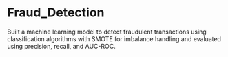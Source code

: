 # Fraud_Detection
Built a machine learning model to detect fraudulent transactions using classification algorithms with SMOTE for imbalance handling and evaluated using precision, recall, and AUC-ROC.
